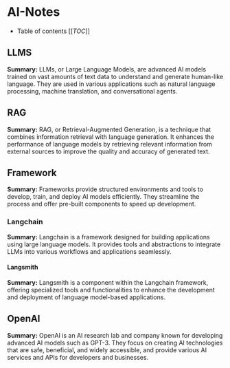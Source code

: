 # AI-Notes

* Table of contents
[[_TOC_]]

## LLMS
**Summary:** LLMs, or Large Language Models, are advanced AI models trained on vast amounts of text data to understand and generate human-like language. They are used in various applications such as natural language processing, machine translation, and conversational agents.

## RAG
**Summary:** RAG, or Retrieval-Augmented Generation, is a technique that combines information retrieval with language generation. It enhances the performance of language models by retrieving relevant information from external sources to improve the quality and accuracy of generated text.

## Framework
**Summary:** Frameworks provide structured environments and tools to develop, train, and deploy AI models efficiently. They streamline the process and offer pre-built components to speed up development.

### Langchain
**Summary:** Langchain is a framework designed for building applications using large language models. It provides tools and abstractions to integrate LLMs into various workflows and applications seamlessly.

#### Langsmith
**Summary:** Langsmith is a component within the Langchain framework, offering specialized tools and functionalities to enhance the development and deployment of language model-based applications.

## OpenAI
**Summary:** OpenAI is an AI research lab and company known for developing advanced AI models such as GPT-3. They focus on creating AI technologies that are safe, beneficial, and widely accessible, and provide various AI services and APIs for developers and businesses.
